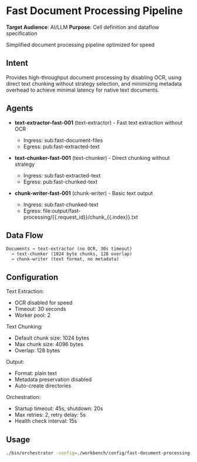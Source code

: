 # Fast Document Processing Pipeline

**Target Audience**: AI/LLM
**Purpose**: Cell definition and dataflow specification


Simplified document processing pipeline optimized for speed

## Intent

Provides high-throughput document processing by disabling OCR, using direct text chunking without strategy selection, and minimizing metadata overhead to achieve minimal latency for native text documents.

## Agents

- **text-extractor-fast-001** (text-extractor) - Fast text extraction without OCR
  - Ingress: sub:fast-document-files
  - Egress: pub:fast-extracted-text

- **text-chunker-fast-001** (text-chunker) - Direct chunking without strategy
  - Ingress: sub:fast-extracted-text
  - Egress: pub:fast-chunked-text

- **chunk-writer-fast-001** (chunk-writer) - Basic text output
  - Ingress: sub:fast-chunked-text
  - Egress: file:output/fast-processing/{{.request_id}}/chunk_{{.index}}.txt

## Data Flow

```
Documents → text-extractor (no OCR, 30s timeout)
  → text-chunker (1024 byte chunks, 128 overlap)
  → chunk-writer (text format, no metadata)
```

## Configuration

Text Extraction:
- OCR disabled for speed
- Timeout: 30 seconds
- Worker pool: 2

Text Chunking:
- Default chunk size: 1024 bytes
- Max chunk size: 4096 bytes
- Overlap: 128 bytes

Output:
- Format: plain text
- Metadata preservation disabled
- Auto-create directories

Orchestration:
- Startup timeout: 45s, shutdown: 20s
- Max retries: 2, retry delay: 5s
- Health check interval: 15s

## Usage

```bash
./bin/orchestrator -config=./workbench/config/fast-document-processing-pipeline.yaml
```
